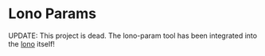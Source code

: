 # Lono Params

UPDATE: This project is dead. The lono-param tool has been integrated into the [lono](https://github.com/tongueroo/lono) itself!
